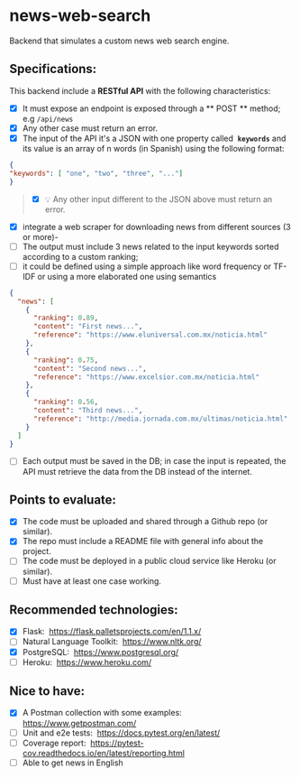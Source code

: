 # news-web-search
Backend that simulates a custom news web search engine.


## Specifications:
This backend include a **RESTful API** with the following characteristics:

 - [X] It must expose an endpoint is exposed through a ** POST ** method;  e.g `/api/news`
 - [X] Any other case must return an error.
 - [X] The input of the API it's a JSON with one property called ​ **`keywords`** and its value is an array of n words (in Spanish) using the following format:

```json
{
"keywords": [ "one", "two", "three", "..."]
}
```
> - [X]  :bulb: Any other input different to the JSON above must return an error.

- [X] integrate a web scraper for downloading news from different sources (3 or more)-
- [ ] The output must include 3 news related to the input keywords sorted according to a custom ranking;
- [ ] it could be defined using a simple approach like word frequency or TF-IDF or using a more elaborated one using semantics

```json
{
  "news": [
    {
      "ranking": 0.89,
      "content": "First news...",
      "reference": "https://www.eluniversal.com.mx/noticia.html"
    },
    {
      "ranking": 0.75,
      "content": "Second news...",
      "reference": "https://www.excelsior.com.mx/noticia.html"
    },
    {
      "ranking": 0.56,
      "content": "Third news...",
      "reference": "http://media.jornada.com.mx/ultimas/noticia.html"
    }
  ]
}
```
- [ ] Each output must be saved in the DB; in case the input is repeated, the API must
retrieve the data from the DB instead of the internet.

## Points to evaluate:
- [X] The code must be uploaded and shared through a Github repo (or similar).
- [X] The repo must include a README file with general info about the project.
- [ ] The code must be deployed in a public cloud service like Heroku (or similar).
- [ ] Must have at least one case working.

## Recommended technologies:
- [X] Flask: ​ https://flask.palletsprojects.com/en/1.1.x/
- [ ] Natural Language Toolkit: ​ https://www.nltk.org/
- [X] PostgreSQL: ​ https://www.postgresql.org/
- [ ] Heroku: ​ https://www.heroku.com/

## Nice to have:
- [X] A Postman collection with some examples: ​ https://www.getpostman.com/
- [ ] Unit and e2e tests: ​ https://docs.pytest.org/en/latest/
- [ ] Coverage report: ​ https://pytest-cov.readthedocs.io/en/latest/reporting.html
- [ ] Able to get news in English
